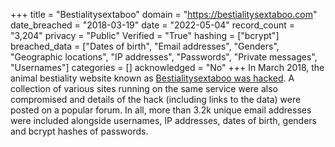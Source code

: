 +++
title = "Bestialitysextaboo"
domain = "https://bestialitysextaboo.com"
date_breached = "2018-03-19"
date = "2022-05-04"
record_count = "3,204"
privacy = "Public"
Verified = "True"
hashing = ["bcrypt"]
breached_data = ["Dates of birth", "Email addresses", "Genders", "Geographic locations", "IP addresses", "Passwords", "Private messages", "Usernames"]
categories = []
acknowledged = "No"
+++
In March 2018, the animal bestiality website known as <a href="https://motherboard.vice.com/en_us/article/evqvpz/bestiality-website-hacked-troy-hunt-have-i-been-pwned" target="_blank" rel="noopener">Bestialitysextaboo was hacked</a>. A collection of various sites running on the same service were also compromised and details of the hack (including links to the data) were posted on a popular forum. In all, more than 3.2k unique email addresses were included alongside usernames, IP addresses, dates of birth, genders and bcrypt hashes of passwords.
